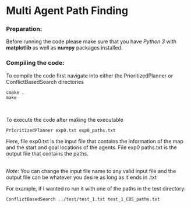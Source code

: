 # Multi Agent Path Finding

### Preparation:
Before running the code please make sure that you have *Python 3* with **matplotlib** as well as **numpy** packages installed.
<br/>

### Compiling the code:
To compile the code first navigate into either the PrioritizedPlanner or ConflictBasedSearch directories
```linux
cmake .
make
```
<br/>

To execute the code after making the executable
```linux
PrioritizedPlanner exp0.txt exp0_paths.txt
```

Here, file exp0.txt is the input file that contains the information of the map and the
start and goal locations of the agents. File exp0 paths.txt is the output file that
contains the paths.
<br/><br/>

*Note*: You can change the input file name to any valid input file and the output file can be whatever you desire as long as it ends in .txt
<br/>

For example, if I wanted ro run it with one of the paths in the test directory:
```linux
ConflictBasedSearch ../test/test_1.txt test_1_CBS_paths.txt
```

<br/>
